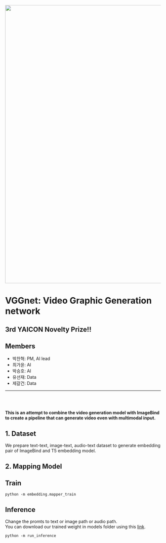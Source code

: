 <img src="https://github.com/devch1013/YAICON-VGGnet/assets/92439610/0ce35aae-3e19-4a7c-9ea2-0fd8434a6edb" width = "900" >

# VGGnet: Video Graphic Generation network

## 3rd YAICON Novelty Prize!!


## Members 
- 박찬혁: PM, AI lead
- 최가윤: AI
- 박승호: AI 
- 유선재: Data
- 제갈건: Data
  
---
</br>
</br>

**This is an attempt to combine the video generation model with ImageBind to create a pipeline that can generate video even with multimodal input.**

## 1. Dataset
We prepare text-text, image-text, audio-text dataset to generate embedding pair of ImageBind and T5 embedding model.


## 2. Mapping Model

## Train
```
python -m embedding.mapper_train
```

## Inference
Change the promts to text or image path or audio path.  
You can download our trained weight in models folder using this [link](https://huggingface.co/devch1013/VGGnet/tree/main).
```
python -m run_inference
```








